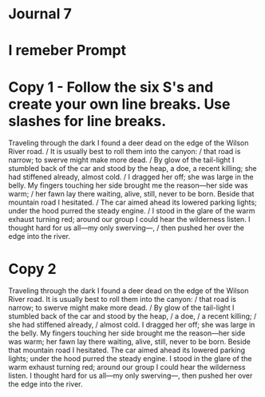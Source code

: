 # Journal 7

# I remeber Prompt 

# Copy 1 - Follow the six S's and create your own line breaks. Use slashes for line breaks. 
Traveling through the dark I found a deer dead on the edge of the Wilson River road. / It is usually best to roll them into the canyon: / that road is
narrow; to swerve might make more dead. / By glow of the tail-light I stumbled back of the car and stood by the heap, a doe, a recent killing; she had
stiffened already, almost cold. / I dragged her off; she was large in the belly. My fingers touching her side brought me the reason—her side was warm; / 
her fawn lay there waiting, alive, still, never to be born. Beside that mountain road I hesitated. / The car aimed ahead its lowered parking lights; under
the hood purred the steady engine. / I stood in the glare of the warm exhaust turning red; around our group I could hear the wilderness listen. I
thought hard for us all—my only swerving—, / then pushed her over the edge into the river.

# Copy 2 
Traveling through the dark I found a deer dead on the edge of the Wilson River road. It is usually best to roll them into the canyon: / that road is
narrow; to swerve might make more dead. / By glow of the tail-light I stumbled back of the car and stood by the heap, / a doe, / a recent killing; / she had stiffened already, / almost cold. I dragged her off; she was large in the belly. My fingers touching her side brought me the reason—her side was warm;
her fawn lay there waiting, alive, still, never to be born. Beside that mountain road I hesitated. The car aimed ahead its lowered parking lights; under
the hood purred the steady engine. I stood in the glare of the warm exhaust turning red; around our group I could hear the wilderness listen. I
thought hard for us all—my only swerving—, then pushed her over the edge into the river.


